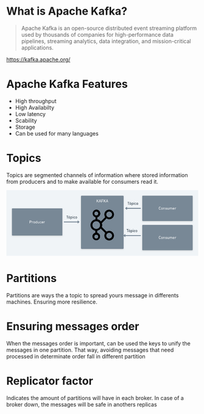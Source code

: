 # What is Apache Kafka?
> Apache Kafka is an open-source distributed event streaming platform used by thousands of companies for high-performance data pipelines, streaming analytics, data integration, and mission-critical applications.

https://kafka.apache.org/

# Apache Kafka Features
- High throughput
- High Availabilty
- Low latency
- Scability
- Storage
- Can be used for many languages

# Topics
Topics are segmented channels of information where stored information from producers and to make available for consumers read it.

![](./images/topics.png)

# Partitions
Partitions are ways the a topic to spread yours message in differents machines. Ensuring more resilience.


# Ensuring messages order
When the messages order is important, can be used the keys to unify the messages in one partition. That way, avoiding messages that need processed in determinate order fall in different partition

# Replicator factor
Indicates the amount of partitions will have in each broker. In case of a broker down, the messages will be safe in anothers replicas